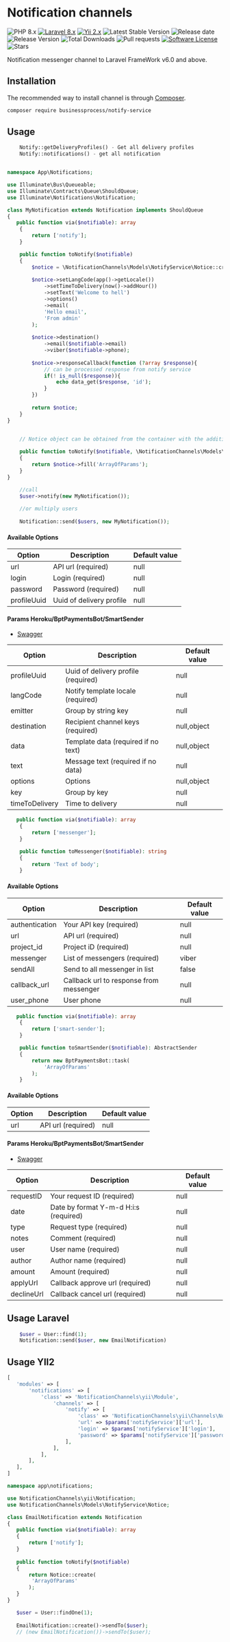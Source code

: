Notification channels
=============================
![PHP 8.x](https://img.shields.io/badge/PHP-%5E8.0-blue)
[![Laravel 8.x](https://img.shields.io/badge/Laravel-8.x-orange.svg)](http://laravel.com)
[![Yii 2.x](https://img.shields.io/badge/Yii-2.x-orange)](https://www.yiiframework.com/doc/guide/2.0/ru)
![Latest Stable Version](https://poser.pugx.org/businessprocess/notify-service/v/stable)
![Release date](https://img.shields.io/github/release-date/businessprocess/notify-service)
![Release Version](https://img.shields.io/github/v/release/businessprocess/notify-service)
![Total Downloads](https://poser.pugx.org/businessprocess/notify-service/downloads)
![Pull requests](https://img.shields.io/bitbucket/pr/businessprocess/notify-service)
[![Software License](https://img.shields.io/badge/license-MIT-brightgreen.svg?style=flat-square)](LICENSE)
![Stars](https://img.shields.io/github/stars/businessprocess/notify-service?style=social)

Notification messenger channel to Laravel FrameWork v6.0 and above.

## Installation
The recommended way to install channel is through
[Composer](http://getcomposer.org).

```bash
composer require businessprocess/notify-service
```


## Usage <a name="usege-channels"></a>

```php
    Notify::getDeliveryProfiles() - Get all delivery profiles
    Notify::notifications() - get all notification
```

```php

namespace App\Notifications;

use Illuminate\Bus\Queueable;
use Illuminate\Contracts\Queue\ShouldQueue;
use Illuminate\Notifications\Notification;

class MyNotification extends Notification implements ShouldQueue
{    
   public function via($notifiable): array
    {
        return ['notify'];
    }

    public function toNotify($notifiable)
    {    
        $notice = \NotificationChannels\Models\NotifyService\Notice::create('profileUuid');
        
        $notice->setLangCode(app()->getLocale())
            ->setTimeToDelivery(now()->addHour())
            ->setText('Welcome to hell')
            ->options()
            ->email(
            'Hello email',
            'From admin'
        );
            
        $notice->destination()
            ->email($notifiable->email)
            ->viber($notifiable->phone);    
            
        $notice->responseCallback(function (?array $response){
            // can be processed response from notify service
            if(! is_null($response)){
                echo data_get($response, 'id');
            }
        })
        
        return $notice;     
    }
}
```

```php

    // Notice object can be obtained from the container with the addition of the profileUuid from the configuration
    
    public function toNotify($notifiable, \NotificationChannels\Models\NotifyService\Notice $notice)
    {
        return $notice->fill('ArrayOfParams');
    }
}
```

```php
    //call
    $user->notify(new MyNotification());
    
    //or multiply users
    
    Notification::send($users, new MyNotification());

```

#### Available Options

| Option         | Description               | Default value | 
|----------------|---------------------------|---------------|
| url            | API url (required)        | null          |
| login          | Login (required)          | null          |
| password       | Password (required)       | null          |
| profileUuid    | Uuid of delivery profile  | null          |

#### Params Heroku/BptPaymentsBot/SmartSender
- [Swagger](https://dev.mail-service.me/api-docs/#/Delivery%20profile/DeliveryProfileCreateDeliveryProfile)

| Option         | Description                          | Default value | 
|----------------|--------------------------------------|---------------|
| profileUuid    | Uuid of delivery profile (required)  | null          |
| langCode       | Notify template locale (required)    | null          |
| emitter        | Group by string key                  | null          |
| destination    | Recipient channel keys (required)    | null,object   |
| data           | Template data (required if no text)  | null,object   |
| text           | Message text (required if no data)   | null          |
| options        | Options                              | null,object   |
| key            | Group by key                         | null          |
| timeToDelivery | Time to delivery                     | null          |


```php
   public function via($notifiable): array
    {
        return ['messenger'];
    }

    public function toMessenger($notifiable): string
    {
        return 'Text of body';
    }
```

#### Available Options

| Option         | Description                             | Default value                           | 
|----------------|-----------------------------------------|-----------------------------------------|
| authentication | Your API key (required)                 | null                                    |
| url            | API url (required)                      | null                                    |
| project_id     | Project iD (required)                   | null                                    |
| messenger      | List of messengers (required)           | viber                                   |
| sendAll        | Send to all messenger in list           | false                                   |
| callback_url   | Callback url to response from messenger | null                                    |
| user_phone     | User phone                              | null                                    |


```php
   public function via($notifiable): array
    {
        return ['smart-sender'];
    }

    public function toSmartSender($notifiable): AbstractSender
    {
        return new BptPaymentsBot::task(         
            'ArrayOfParams'       
        );
    }
```

#### Available Options

| Option | Description        | Default value    | 
|--------|--------------------|------------------|
| url    | API url (required) | null             |

#### Params Heroku/BptPaymentsBot/SmartSender
- [Swagger](https://bpt-payments-dev-bot.ooo.ua/swagger-route#/refill-task/RefillTaskController_create)  

| Option     | Description                             | Default value       | 
|------------|-----------------------------------------|---------------------|
| requestID  | Your request ID (required)              | null                |
| date       | Date by format Y-m-d H:i:s (required)   | null                |
| type       | Request type (required)                 | null                |
| notes      | Comment (required)                      | null                |
| user       | User name (required)                    | null                |
| author     | Author name (required)                  | null                |
| amount     | Amount (required)                       | null                |
| applyUrl   | Callback approve url  (required)        | null                |
| declineUrl | Callback cancel url  (required)         | null                |

## Usage Laravel <a name="laravel"></a>

```php
    $user = User::find(1);
    Notification::send($user, new EmailNotification)
```

## Usage YII2 <a name="yii2"></a>
 ```php
[
    'modules' => [
        'notifications' => [
            'class' => 'NotificationChannels\yii\Module',
                'channels' => [
                    'notify' => [
                        'class' => 'NotificationChannels\yii\Channels\NotifyChannel',
                        'url' => $params['notifyService']['url'],
                        'login' => $params['notifyService']['login'],
                        'password' => $params['notifyService']['password'],
                    ],            
                ],
            ],
        ],
    ],
]
 ```

 ```php
namespace app\notifications;

use NotificationChannels\yii\Notification;
use NotificationChannels\Models\NotifyService\Notice;

class EmailNotification extends Notification
{
    public function via($notifiable): array
    {
        return ['notify'];
    } 
    
    public function toNotify($notifiable)
    {
        return Notice::create(
         'ArrayOfParams' 
        );
    }
}
 ```

 ```php
    $user = User::findOne(1);
    
    EmailNotification::create()->sendTo($user);
    // (new EmailNotification())->sendTo($user);
 ```